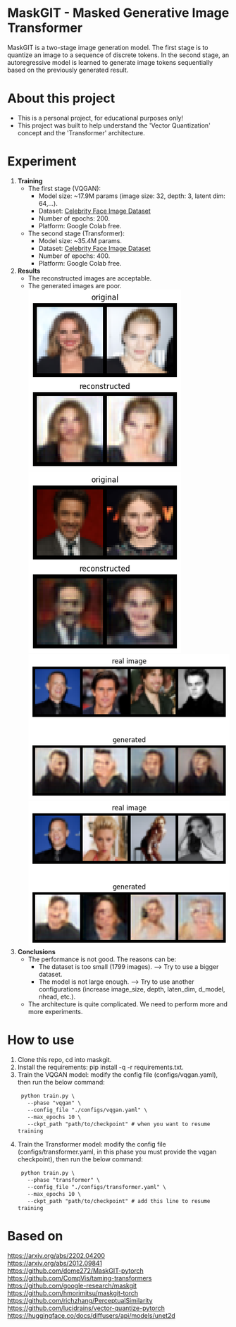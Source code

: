 # MaskGIT - Masked Generative Image Transformer
MaskGIT is a two-stage image generation model. The first stage is to quantize an image to a sequence of discrete tokens. In the second stage, an autoregressive model is learned to generate image tokens sequentially based on the previously generated result.
# About this project
- This is a personal project, for educational purposes only!
- This project was built to help understand the 'Vector Quantization' concept and the 'Transformer' architecture.
# Experiment
1. **Training**
   - The first stage (VQGAN):
      - Model size: ~17.9M params (image size: 32, depth: 3, latent dim: 64,...).
      - Dataset: [Celebrity Face Image Dataset](https://www.kaggle.com/datasets/vishesh1412/celebrity-face-image-dataset)
      - Number of epochs: 200.
      - Platform: Google Colab free.
   - The second stage (Transformer):
      - Model size: ~35.4M params.
      - Dataset: [Celebrity Face Image Dataset](https://www.kaggle.com/datasets/vishesh1412/celebrity-face-image-dataset)
      - Number of epochs: 400.
      - Platform: Google Colab free.
2. **Results**
   - The reconstructed images are acceptable.
   - The generated images are poor. \
     ![image](results/recontruction_images/test_on_epoch_199.png) \
     ![image](results/recontruction_images/validate_on_epoch_199.png) \
     ![image](results/generated_images/validate_on_epoch_320.png) \
     ![image](results/generated_images/validate_on_epoch_340.png)
3. **Conclusions**
   - The performance is not good. The reasons can be:
      - The dataset is too small (1799 images). ⟶ Try to use a bigger dataset.
      - The model is not large enough. ⟶ Try to use another configurations (increase image_size, depth, laten_dim, d_model, nhead, etc.).
   - The architecture is quite complicated. We need to perform more and more experiments.
# How to use
1. Clone this repo, cd into maskgit.
2. Install the requirements: pip install -q -r requirements.txt.
3. Train the VQGAN model: modify the config file (configs/vqgan.yaml), then run the below command:
      ```
       python train.py \
         --phase "vqgan" \
         --config_file "./configs/vqgan.yaml" \
         --max_epochs 10 \
         --ckpt_path "path/to/checkpoint" # when you want to resume training
      ```
4. Train the Transformer model: modify the config file (configs/transformer.yaml, in this phase you must provide the vqgan checkpoint), then run the below command:
      ```
       python train.py \
         --phase "transformer" \
         --config_file "./configs/transformer.yaml" \
         --max_epochs 10 \
         --ckpt_path "path/to/checkpoint" # add this line to resume training
      ```
# Based on
  https://arxiv.org/abs/2202.04200 \
  https://arxiv.org/abs/2012.09841 \
  https://github.com/dome272/MaskGIT-pytorch \
  https://github.com/CompVis/taming-transformers \
  https://github.com/google-research/maskgit \
  https://github.com/hmorimitsu/maskgit-torch \
  https://github.com/richzhang/PerceptualSimilarity \
  https://github.com/lucidrains/vector-quantize-pytorch \
  https://huggingface.co/docs/diffusers/api/models/unet2d
